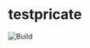 # testpricate

![Build](https://github.com/Anshumakkar/testpricate/workflows/Go/badge.svg?branch=master)
